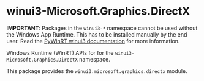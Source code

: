 <!-- warning: Please don't edit this file. It was automatically generated. -->

# winui3-Microsoft.Graphics.DirectX

**IMPORTANT**: Packages in the `winui3-*` namespace cannot be used without the
Windows App Runtime. This has to be installed manually by the end user. Read the
[PyWinRT winui3 documentation](https://pywinrt.readthedocs.io/en/latest/api/winui3/index.html)
for more information.

Windows Runtime (WinRT) APIs for for the `winui3-Microsoft.Graphics.DirectX` namespace.

This package provides the `winui3.microsoft.graphics.directx` module.
